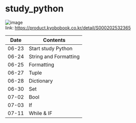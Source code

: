 # study_python

![image](https://github.com/jaee55555/study_python/assets/102634972/dbf07810-effc-42fe-ae17-bbb1141b8a3d)    
link: https://product.kyobobook.co.kr/detail/S000202532365    

|Date|Contents|
|---|---|
|06-23|Start study Python|
|06-24|String and Formatting|
|06-25|Formatting|
|06-27|Tuple|
|06-28|Dictionary|
|06-30|Set|
|07-02|Bool|
|07-03|If|
|07-11|While & IF|

